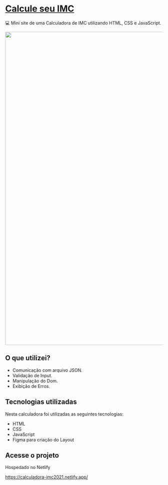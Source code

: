 # [Calcule seu IMC](https://calculadora-imc2021.netlify.app/)
💻 Mini site de uma Calculadora de IMC utilizando HTML, CSS e JavaScript. 

<p align="left"> 
  <img src="/2°foto.png" width="1000px height="500px">
</p>

## O que utilizei?
- Comunicação com arquivo JSON.
- Validação de Input.
- Manipulação do Dom.
- Exibição de Erros.
                                                    
## Tecnologias utilizadas

Nesta calculadora foi utilizadas as seguintes tecnologias:

- HTML
- CSS
- JavaScript
- Figma para criação do Layout
                                                     
                                         
                                                     
## Acesse o projeto

Hospedado no Netlify

https://calculadora-imc2021.netlify.app/
                                                     
